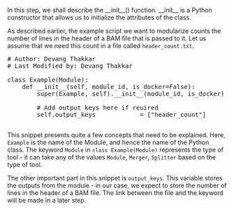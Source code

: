 In this step, we shall describe the \_\_init\_\_() function. \_\_init\_\_ is a Python constructor that allows us to initialize the attributes of the class.

As described earlier, the example script we want to modularize counts the number of lines in the header of a BAM file that is passed to it. Let us assume that we need this count in a file called `header_count.txt`.

<pre class="file" data-filename="Example.py" data-target="replace">
# Author: Devang Thakkar
# Last Modified by: Devang Thakkar

class Example(Module):
    def __init__(self, module_id, is_docker=False):
        super(Example, self).__init__(module_id, is_docker)
        
        # Add output keys here if reuired
        self.output_keys            = ["header_count"]

</pre>

This snippet presents quite a few concepts that need to be explained. Here, `Example` is the name of the Module, and hence the name of the Python class. The keyword `Module` in `class Example(Module)` represents the type of tool - it can take any of the values `Module`, `Merger`, `Splitter` based on the type of tool.

The other important part in this snippet is `output_keys`. This variable stores the outputs from the module - in our case, we expect to store the number of lines in the header of a BAM file. The link between the file and the keyword will be made in a later step.
